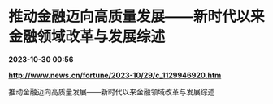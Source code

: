 # 推动金融迈向高质量发展——新时代以来金融领域改革与发展综述

**2023-10-30 00:56**

**http://www.news.cn/fortune/2023-10/29/c_1129946920.htm**

推动金融迈向高质量发展——新时代以来金融领域改革与发展综述